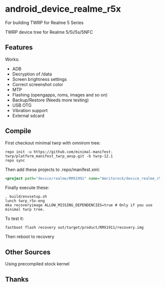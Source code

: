 # android_device_realme_r5x
For building TWRP for Realme 5 Series

TWRP device tree for Realme 5/5i/5s/5NFC

## Features

Works:

- ADB
- Decryption of /data
- Screen brightness settings
- Correct screenshot color
- MTP
- Flashing (opengapps, roms, images and so on)
- Backup/Restore (Needs more testing)
- USB OTG
- Vibration support
- External sdcard

## Compile

First checkout minimal twrp with omnirom tree:

```
repo init -u https://github.com/minimal-manifest-twrp/platform_manifest_twrp_aosp.git -b twrp-12.1
repo sync
```

Then add these projects to .repo/manifest.xml:

```xml
<project path="device/realme/RMX1991" name="Amritorock/device_realme_r5x_recovery" remote="github" revision="android-13" />
```

Finally execute these:

```
. build/envsetup.sh
lunch twrp_r5x-eng
mka recoveryimage ALLOW_MISSING_DEPENDENCIES=true # Only if you use minimal twrp tree.
```

To test it:

```
fastboot flash recovery out/target/product/RMX1911/recovery.img
```

Then reboot to recovery

## Other Sources

Using precompiled stock kernel

## Thanks

